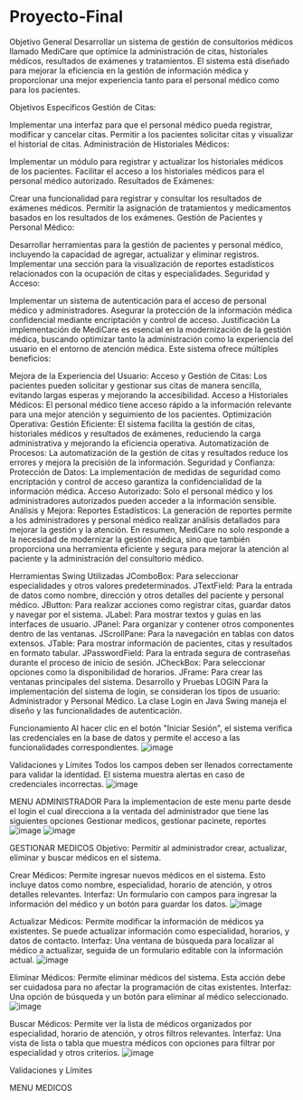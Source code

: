 # Proyecto-Final
Objetivo General
Desarrollar un sistema de gestión de consultorios médicos llamado MediCare que optimice la administración de citas, historiales médicos, resultados de exámenes y tratamientos. El sistema está diseñado para mejorar la eficiencia en la gestión de información médica y proporcionar una mejor experiencia tanto para el personal médico como para los pacientes.

Objetivos Específicos
Gestión de Citas:

Implementar una interfaz para que el personal médico pueda registrar, modificar y cancelar citas.
Permitir a los pacientes solicitar citas y visualizar el historial de citas.
Administración de Historiales Médicos:

Implementar un módulo para registrar y actualizar los historiales médicos de los pacientes.
Facilitar el acceso a los historiales médicos para el personal médico autorizado.
Resultados de Exámenes:

Crear una funcionalidad para registrar y consultar los resultados de exámenes médicos.
Permitir la asignación de tratamientos y medicamentos basados en los resultados de los exámenes.
Gestión de Pacientes y Personal Médico:

Desarrollar herramientas para la gestión de pacientes y personal médico, incluyendo la capacidad de agregar, actualizar y eliminar registros.
Implementar una sección para la visualización de reportes estadísticos relacionados con la ocupación de citas y especialidades.
Seguridad y Acceso:

Implementar un sistema de autenticación para el acceso de personal médico y administradores.
Asegurar la protección de la información médica confidencial mediante encriptación y control de acceso.
Justificación
La implementación de MediCare es esencial en la modernización de la gestión médica, buscando optimizar tanto la administración como la experiencia del usuario en el entorno de atención médica. Este sistema ofrece múltiples beneficios:

Mejora de la Experiencia del Usuario:
Acceso y Gestión de Citas: Los pacientes pueden solicitar y gestionar sus citas de manera sencilla, evitando largas esperas y mejorando la accesibilidad.
Acceso a Historiales Médicos: El personal médico tiene acceso rápido a la información relevante para una mejor atención y seguimiento de los pacientes.
Optimización Operativa:
Gestión Eficiente: El sistema facilita la gestión de citas, historiales médicos y resultados de exámenes, reduciendo la carga administrativa y mejorando la eficiencia operativa.
Automatización de Procesos: La automatización de la gestión de citas y resultados reduce los errores y mejora la precisión de la información.
Seguridad y Confianza:
Protección de Datos: La implementación de medidas de seguridad como encriptación y control de acceso garantiza la confidencialidad de la información médica.
Acceso Autorizado: Solo el personal médico y los administradores autorizados pueden acceder a la información sensible.
Análisis y Mejora:
Reportes Estadísticos: La generación de reportes permite a los administradores y personal médico realizar análisis detallados para mejorar la gestión y la atención.
En resumen, MediCare no solo responde a la necesidad de modernizar la gestión médica, sino que también proporciona una herramienta eficiente y segura para mejorar la atención al paciente y la administración del consultorio médico.

Herramientas Swing Utilizadas
JComboBox: Para seleccionar especialidades y otros valores predeterminados.
JTextField: Para la entrada de datos como nombre, dirección y otros detalles del paciente y personal médico.
JButton: Para realizar acciones como registrar citas, guardar datos y navegar por el sistema.
JLabel: Para mostrar textos y guías en las interfaces de usuario.
JPanel: Para organizar y contener otros componentes dentro de las ventanas.
JScrollPane: Para la navegación en tablas con datos extensos.
JTable: Para mostrar información de pacientes, citas y resultados en formato tabular.
JPasswordField: Para la entrada segura de contraseñas durante el proceso de inicio de sesión.
JCheckBox: Para seleccionar opciones como la disponibilidad de horarios.
JFrame: Para crear las ventanas principales del sistema.
Desarrollo y Pruebas
LOGIN
Para la implementación del sistema de login, se consideran los tipos de usuario: Administrador y Personal Médico. La clase Login en Java Swing maneja el diseño y las funcionalidades de autenticación.

Funcionamiento
Al hacer clic en el botón "Iniciar Sesión", el sistema verifica las credenciales en la base de datos y permite el acceso a las funcionalidades correspondientes.
![image](https://github.com/user-attachments/assets/8946a35c-de89-4103-a642-890dc664dc5d)

Validaciones y Límites
Todos los campos deben ser llenados correctamente para validar la identidad.
El sistema muestra alertas en caso de credenciales incorrectas.
![image](https://github.com/user-attachments/assets/028b58c5-4fe8-420e-8218-8b2a39f9556a)

MENU ADMINISTRADOR
Para la implementacion de este menu parte desde el login el cual direcciona a la ventada del administrador que tiene las siguientes opciones Gestionar medicos, gestionar pacinete, reportes
![image](https://github.com/user-attachments/assets/28218f66-1ac7-43a0-b6d5-79aaf294e737)
![image](https://github.com/user-attachments/assets/0cab5a7d-1f4b-4f7e-9955-55e7e7824212)


 GESTIONAR MEDICOS
Objetivo:
Permitir al administrador crear, actualizar, eliminar y buscar médicos en el sistema.
  
  Crear Médicos:
  Permite ingresar nuevos médicos en el sistema. Esto incluye datos como nombre, especialidad, horario de atención, y otros detalles relevantes.
  Interfaz: Un formulario con campos para ingresar la información del médico y un botón para guardar los datos.
  ![image](https://github.com/user-attachments/assets/5e8babe6-533d-483f-b3c5-f01416a1b19d)

  Actualizar Médicos:
  Permite modificar la información de médicos ya existentes. Se puede actualizar información como especialidad, horarios, y datos de contacto.
  Interfaz: Una ventana de búsqueda para localizar al médico a actualizar, seguida de un formulario editable con la información actual.
  ![image](https://github.com/user-attachments/assets/ad0e97af-3c72-4aae-b883-b253499dafe8)

  
  Eliminar Médicos:
  Permite eliminar médicos del sistema. Esta acción debe ser cuidadosa para no afectar la programación de citas existentes.
  Interfaz: Una opción de búsqueda y un botón para eliminar al médico seleccionado.
  ![image](https://github.com/user-attachments/assets/9800e78e-36f7-42e0-b586-ad0055510e78)

  
  Buscar Médicos:
  Permite ver la lista de médicos organizados por especialidad, horario de atención, y otros filtros relevantes.
  Interfaz: Una vista de lista o tabla que muestra médicos con opciones para filtrar por especialidad y otros criterios.
  ![image](https://github.com/user-attachments/assets/e68c178d-1095-4048-8604-0ae2aded638d)

  Validaciones y Límites
   


MENU MEDICOS
